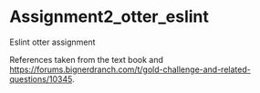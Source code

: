 # Assignment2_otter_eslint
Eslint otter assignment

References taken from the text book and https://forums.bignerdranch.com/t/gold-challenge-and-related-questions/10345.

